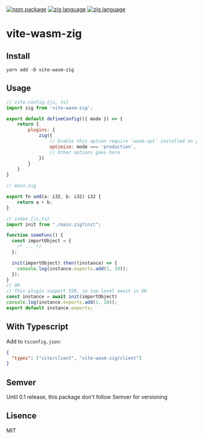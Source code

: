 <p>
  <a href="https://npmjs.com/package/vite-wasm-zig"><img src="https://img.shields.io/npm/v/vite-wasm-zig.svg" alt="npm package"></a>
  <a href="https://ziglang.org/"><img src="https://img.shields.io/badge/zig-%3E%3D%200.9.0-yellow?logo=zig" alt="zig language"></a>
  <a href="https://ziglang.org/"><img src="https://img.shields.io/badge/vite-%5E3.0.0-blue?logo=vite&&labelColor=ffffff" alt="zig language"></a>
</p>

# vite-wasm-zig

## Install


```
yarn add -D vite-wasm-zig
```

## Usage

```js
// vite.config.{js, ts}
import zig from 'vite-wasm-zig';

export default defineConfig(({ mode }) => {
    return {
        plugins: {
            zig({
                // Enable this option require `wasm-opt` installed on your $PATH.
                optimize: mode === 'production',
                // Other options goes here
            })
        }
    }
}
```

```js
// main.zig

export fn add(a: i32, b: i32) i32 {
    return a + b;
}
```

```js
// index.{js,ts}
import init from "./main.zig?init";

function someFunc() {
  const importObject = {
    /* ... */
  };

  init(importObject).then((instance) => {
    console.log(instance.exports.add(1, 10));
  });
}
// OR
// This plugin support SSR, so top level await is OK
const instance = await init(importObject)
console.log(instance.exports.add(1, 10));
export default instance.exports;
```

## With Typescript

Add to `tsconfig.json`:

```json
{
  "types": ["vite/client", "vite-wasm-zig/client"]
}
```

## Semver

Until 0.1 release, this package don't follow Semver for versioning

## Lisence

MIT
